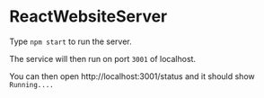 ﻿# ReactWebsiteServer
Type `npm start` to run the server.

The service will then run on port `3001` of localhost.

You can then open http://localhost:3001/status and it should show `Running....`
